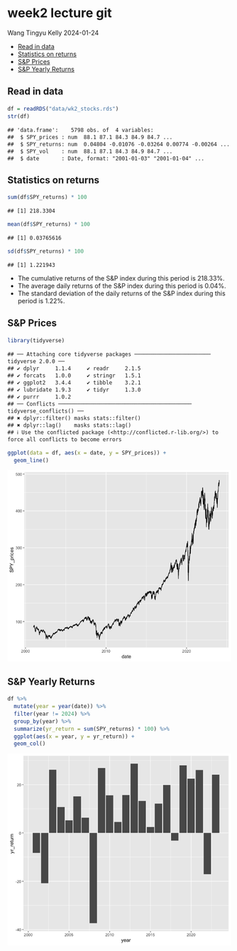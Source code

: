 week2 lecture git
================
Wang Tingyu Kelly
2024-01-24

- [Read in data](#read-in-data)
- [Statistics on returns](#statistics-on-returns)
- [S&P Prices](#sp-prices)
- [S&P Yearly Returns](#sp-yearly-returns)

## Read in data

``` r
df = readRDS("data/wk2_stocks.rds")
str(df)
```

    ## 'data.frame':    5798 obs. of  4 variables:
    ##  $ SPY_prices : num  88.1 87.1 84.3 84.9 84.7 ...
    ##  $ SPY_returns: num  0.04804 -0.01076 -0.03264 0.00774 -0.00264 ...
    ##  $ SPY_vol    : num  88.1 87.1 84.3 84.9 84.7 ...
    ##  $ date       : Date, format: "2001-01-03" "2001-01-04" ...

## Statistics on returns

``` r
sum(df$SPY_returns) * 100
```

    ## [1] 218.3304

``` r
mean(df$SPY_returns) * 100
```

    ## [1] 0.03765616

``` r
sd(df$SPY_returns) * 100
```

    ## [1] 1.221943

- The cumulative returns of the S&P index during this period is 218.33%.
- The average daily returns of the S&P index during this period is
  0.04%.
- The standard deviation of the daily returns of the S&P index during
  this period is 1.22%.

## S&P Prices

``` r
library(tidyverse)
```

    ## ── Attaching core tidyverse packages ──────────────────────── tidyverse 2.0.0 ──
    ## ✔ dplyr     1.1.4     ✔ readr     2.1.5
    ## ✔ forcats   1.0.0     ✔ stringr   1.5.1
    ## ✔ ggplot2   3.4.4     ✔ tibble    3.2.1
    ## ✔ lubridate 1.9.3     ✔ tidyr     1.3.0
    ## ✔ purrr     1.0.2     
    ## ── Conflicts ────────────────────────────────────────── tidyverse_conflicts() ──
    ## ✖ dplyr::filter() masks stats::filter()
    ## ✖ dplyr::lag()    masks stats::lag()
    ## ℹ Use the conflicted package (<http://conflicted.r-lib.org/>) to force all conflicts to become errors

``` r
ggplot(data = df, aes(x = date, y = SPY_prices)) +
  geom_line()
```

![](wk2-workshop_files/figure-gfm/unnamed-chunk-3-1.png)<!-- -->

## S&P Yearly Returns

``` r
df %>%
  mutate(year = year(date)) %>%
  filter(year != 2024) %>%
  group_by(year) %>%
  summarize(yr_return = sum(SPY_returns) * 100) %>%
  ggplot(aes(x = year, y = yr_return)) +
  geom_col()
```

![](wk2-workshop_files/figure-gfm/unnamed-chunk-4-1.png)<!-- -->
